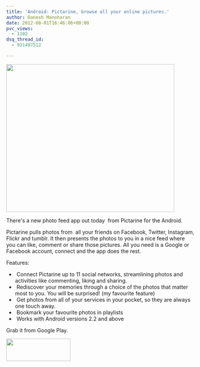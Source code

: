 ```yaml
---
title: 'Android: Pictarine, browse all your online pictures.'
author: Danesh Manoharan
date: 2012-08-01T16:46:06+00:00
pvc_views:
  - 1102
dsq_thread_id:
  - 931497512

---
```

<a href="/posts/android-pictarine-browse-all-your-online-pictures/pictarine/" rel="attachment wp-att-2990"><img loading="lazy" class="alignnone size-medium wp-image-2990" title="Pictarine" src="/wp-content/uploads/2012/08/Pictarine-450x396.jpg" alt="" width="450" height="396" srcset="/wp-content/uploads/2012/08/Pictarine-450x396.jpg 450w, /wp-content/uploads/2012/08/Pictarine.jpg 600w" sizes="(max-width: 450px) 100vw, 450px" /></a>

There's a new photo feed app out today  from Pictarine for the Android.

Pictarine pulls photos from  all your friends on Facebook, Twitter, Instagram, Flickr and tumblr. It then presents the photos to you in a nice feed where you can like, comment or share those pictures. All you need is a Google or Facebook account, connect and the app does the rest.

Features:

  *  Connect Pictarine up to 11 social networks, streamlining photos and activities like commenting, liking and sharing.
  *  Rediscover your memories through a choice of the photos that matter most to you. You will be surprised! (my favourite feature)
  *  Get photos from all of your services in your pocket, so they are always one touch away.
  *  Bookmark your favourite photos in playlists
  *  Works with Android versions 2.2 and above

Grab it from Google Play.

<a title="Download from Google Play" href="https://play.google.com/store/apps/details?id=com.pictarine.android" rel="attachment wp-att-2989" target="_blank"><img loading="lazy" class="alignnone size-full wp-image-2989" title="Google-Play-Button" src="/wp-content/uploads/2012/08/Google-Play-Button.png" alt="" width="172" height="60" /></a>